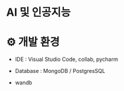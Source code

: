 
# AI 및 인공지능
# ⚙️ 개발 환경
- IDE : Visual Studio Code, collab, pycharm
  
- Database : MongoDB / PostgresSQL

- wandb
